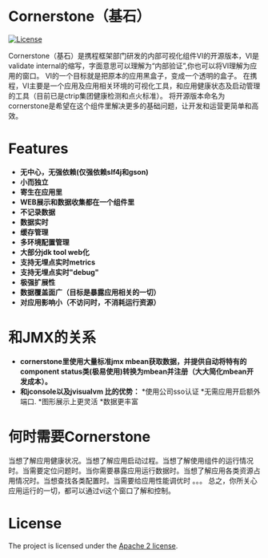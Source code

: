Cornerstone（基石）
================


[![License](https://img.shields.io/badge/License-Apache%202.0-blue.svg)](https://opensource.org/licenses/Apache-2.0)

Cornerstone（基石）是携程框架部门研发的内部可视化组件VI的开源版本，VI是validate internal的缩写，字面意思可以理解为“内部验证”,你也可以将VI理解为应用的窗口。 VI的一个目标就是把原本的应用黑盒子，变成一个透明的盒子。
在携程，VI主要是一个应用及应用相关环境的可视化工具，和应用健康状态及启动管理的工具（目前已是ctrip集团健康检测和点火标准）。
将开源版本命名为cornerstone是希望在这个组件里解决更多的基础问题，让开发和运营更简单和高效。

# Features
* **无中心，无强依赖(仅强依赖slf4j和gson)**
* **小而独立**
* **寄生在应用里**
* **WEB展示和数据收集都在一个组件里**
* **不记录数据**
* **数据实时**
* **缓存管理**
* **多环境配置管理**
* **大部分jdk tool web化**
* **支持无埋点实时metrics**
* **支持无埋点实时"debug"**
* **极强扩展性**
* **数据覆盖面广（目标是暴露应用相关的一切）**
* **对应用影响小（不访问时，不消耗运行资源）**
# 和JMX的关系
* **cornerstone里使用大量标准jmx mbean获取数据，并提供自动将特有的component status类(极易使用)转换为mbean并注册（大大简化mbean开发成本）。**
* **和jconsole以及jvisualvm 比的优势：**
   *使用公司sso认证
   *无需应用开启额外端口.
   *图形展示上更灵活
   *数据更丰富
 
 
# 何时需要Cornerstone
当想了解应用健康状况。当想了解应用启动过程。当想了解使用组件的运行情况时。当需要定位问题时。当你需要暴露应用运行数据时。当想了解应用各类资源占用情况时。当想查找各类配置时。当需要给应用性能调优时 。。。
总之，你所关心应用运行的一切，都可以通过vi这个窗口了解和控制。
# License
The project is licensed under the [Apache 2 license](https://github.com/ctripcorp/apollo/blob/master/LICENSE).
